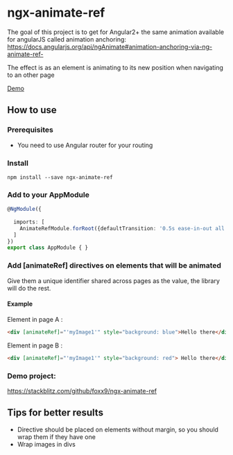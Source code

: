 # ngx-animate-ref

The goal of this project is to get for Angular2+ the same animation available for angularJS called animation anchoring:
https://docs.angularjs.org/api/ngAnimate#animation-anchoring-via-ng-animate-ref-

The effect is as an element is animating to its new position when navigating to an other page

[Demo](https://rlmirjjy.github.stackblitz.io/master)


## How to use

### Prerequisites

- You need to use Angular router for your routing

### Install

```
npm install --save ngx-animate-ref
```


### Add to your AppModule
````typescript
@NgModule({
 
  imports: [
    AnimateRefModule.forRoot({defaultTransition: '0.5s ease-in-out all', enableBlur: true}),
  ] 
})
export class AppModule { }

````

### Add [animateRef] directives on elements that will be animated
 
Give them a unique identifier shared across pages as the value, the library will do the rest.

#### Example
Element in page A :

````html
<div [animateRef]="'myImage1'" style="background: blue">Hello there</div>
````

Element in page B :

````html
<div [animateRef]="'myImage1'" style="background: red"> Hello there</div>
````

### Demo project:

https://stackblitz.com/github/foxx9/ngx-animate-ref

## Tips for better results

- Directive should be placed on elements without margin, so you should wrap them if they have one
- Wrap images in divs



